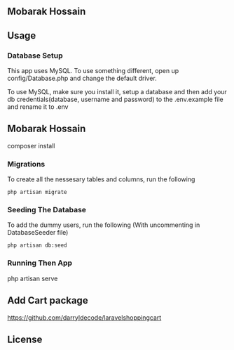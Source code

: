 ## Mobarak Hossain

## Usage

### Database Setup
This app uses MySQL. To use something different, open up config/Database.php and change the default driver.

To use MySQL, make sure you install it, setup a database and then add your db credentials(database, username and password) to the .env.example file and rename it to .env

## Mobarak Hossain
composer install

### Migrations

To create all the nessesary tables and columns, run the following
```
php artisan migrate
```

### Seeding The Database
To add the dummy users, run the following (With uncommenting in DatabaseSeeder file)
```
php artisan db:seed
```

### Running Then App

php artisan serve

## Add Cart package
https://github.com/darryldecode/laravelshoppingcart


## License

